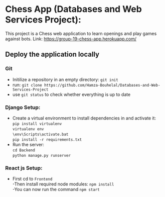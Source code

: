 # Chess App (Databases and Web Services Project):
This project is a Chess web application to learn openings and play games against bots.
Link: https://group-19-chess-app.herokuapp.com/<br/>
## Deploy the application locally 
### Git
- Initilize a repository in an empty directory:  `git init` <br/>
- run: `git clone https://github.com/Hamza-Bouhelal/Databases-and-Web-Services-Project` <br/>
- use `git status` to check whether everything is up to date <br/>
### Django Setup:
- Create a virtual environment to install dependencies in and activate it: <br/>
    `pip install virtualenv` <br/>
    `virtualenv env` <br/>
    `\env\Scripts\activate.bat` <br/>
    `pip install -r requirements.txt` <br/>
- Run the server: <br/>
    `cd Backend` <br/>
    `python manage.py runserver` <br/>
### React js Setup:
- First cd to `Frontend` <br/>
-Then install required node modules: `npm install` <br/>
-You can now run the command `npm start` <br/>
